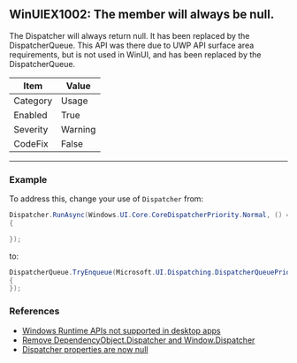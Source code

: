 ## WinUIEX1002: The member will always be null.

The Dispatcher will always return null. It has been replaced by the DispatcherQueue. This API was there due to UWP API surface area requirements, but is not used in WinUI, and has been replaced by the DispatcherQueue.

|Item|Value|
|-|-|
|Category|Usage|
|Enabled|True|
|Severity|Warning|
|CodeFix|False|
---

### Example

To address this, change your use of `Dispatcher` from:
```cs
Dispatcher.RunAsync(Windows.UI.Core.CoreDispatcherPriority.Normal, () =>
{

});
```
to:
```cs
DispatcherQueue.TryEnqueue(Microsoft.UI.Dispatching.DispatcherQueuePriority.Normal, () =>
{
});
```

### References
 - [Windows Runtime APIs not supported in desktop apps](https://learn.microsoft.com/en-us/windows/apps/desktop/modernize/desktop-to-uwp-supported-api)
 - [Remove DependencyObject.Dispatcher and Window.Dispatcher](https://github.com/microsoft/microsoft-ui-xaml/issues/6027) 
 - [Dispatcher properties are now null](https://github.com/microsoft/microsoft-ui-xaml/issues/4164)